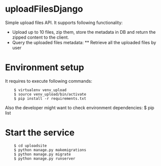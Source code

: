 # uploadFilesDjango
Simple upload files API. It supports following functionality:

* Upload up to 10 files, zip them, store the metadata in DB and return the zipped content to the client.
* Query the uploaded files metadata:
** Retrieve all the uploaded files by user

# Environment setup

It requires to execute following commands:

        $ virtualenv venv_upload
        $ source venv_upload/bin/activate
        $ pip install -r requirements.txt

Also the developer might want to check environment dependencies:
        $ pip list

# Start the service

        $ cd uploadsite
        $ python manage.py makemigrations
        $ python manage.py migrate
        $ python manage.py runserver
